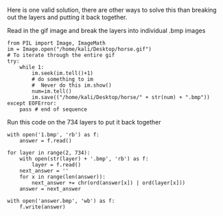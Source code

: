 Here is one valid solution, there are other ways to solve this than breaking out the layers and putting it back together.

Read in the gif image and break the layers into individual .bmp images

```
from PIL import Image, ImageMath
im = Image.open("/home/kali/Desktop/horse.gif")
# To iterate through the entire gif
try:
    while 1:
        im.seek(im.tell()+1) 
        # do something to im
        #  Never do this im.show()
        num=im.tell()
        im.save(("/home/kali/Desktop/horse/" + str(num) + ".bmp"))
except EOFError:
    pass # end of sequence
```

Run this code on the 734 layers to put it back together

```
with open('1.bmp', 'rb') as f:
    answer = f.read()

for layer in range(2, 734):
    with open(str(layer) + '.bmp', 'rb') as f:
        layer = f.read()
    next_answer = ''
    for x in range(len(answer)):
        next_answer += chr(ord(answer[x]) | ord(layer[x]))
    answer = next_answer

with open('answer.bmp', 'wb') as f:
    f.write(answer)
```